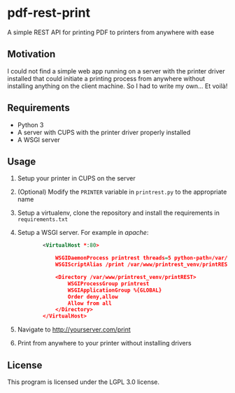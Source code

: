 # pdf-rest-print

A simple REST API for printing PDF to printers from anywhere with ease

## Motivation

I could not find a simple web app running on a server with the printer driver installed that could initiate a printing process from anywhere without installing anything on the client machine. So I had to write my own... Et voilà!

## Requirements

- Python 3
- A server with CUPS with the printer driver properly installed
- A WSGI server

## Usage

1. Setup your printer in CUPS on the server
2. (Optional) Modify the `PRINTER` variable in `printrest.py` to the appropriate name
3. Setup a virtualenv, clone the repository and install the requirements in `requirements.txt`
4. Setup a WSGI server. For example in _apache_:
    ```xml
            <VirtualHost *:80>

                WSGIDaemonProcess printrest threads=5 python-path=/var/www/printrest_venv/lib/python3.5/site-packages
                WSGIScriptAlias /print /var/www/printrest_venv/printREST/print.wsgi

                <Directory /var/www/printrest_venv/printREST>
                    WSGIProcessGroup printrest
                    WSGIApplicationGroup %{GLOBAL}
                    Order deny,allow
                    Allow from all
                </Directory>
            </VirtualHost>
    ```

5. Navigate to http://yourserver.com/print
6. Print from anywhere to your printer without installing drivers

## License

This program is licensed under the LGPL 3.0 license.
